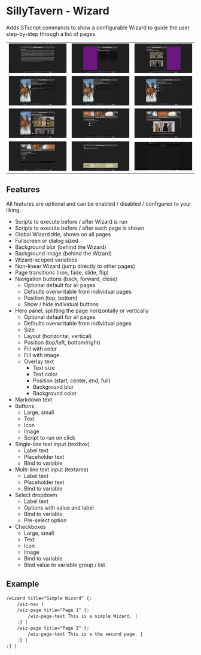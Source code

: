 # SillyTavern - Wizard

Adds STscript commands to show a configurable Wizard to guide the user step-by-step through a list of pages.

| | | |
|-|-|-|
|![](./README/wiz-20.jpg)|![](./README/wiz-21.jpg)|![](./README/wiz-22.jpg)|
|![](./README/wiz-23.jpg)|![](./README/wiz-24.jpg)|![](./README/wiz-25.jpg)|
|![](./README/wiz-26.jpg)|![](./README/wiz-27.jpg)|![](./README/wiz-28.jpg)|
|![](./README/wiz-29.jpg)|![](./README/wiz-30.jpg)|![](./README/wiz-31.jpg)|




## Features

All features are optional and can be enabled / disabled / configured to your liking.

- Scripts to execute before / after Wizard is run
- Scripts to execute before / after each page is shown
- Global Wizard title, shown on all pages
- Fullscreen or dialog sized
- Background blur (behind the Wizard)
- Background image (behind the Wizard)
- Wizard-scoped variables
- Non-linear Wizard (jump directly to other pages)
- Page transitions (non, fade, slide, flip)
- Navigation buttons (back, forward, close)
	- Optional default for all pages
	- Defaults overwritable from individual pages
	- Position (top, bottom)
	- Show / hide individual buttons
- Hero panel, splitting the page horizontally or vertically
	- Optional default for all pages
	- Defaults overwritable from individual pages
	- Size
	- Layout (horizontal, vertical)
	- Position (top/left, bottom/right)
	- Fill with color
	- Fill with image
	- Overlay text
		- Text size
		- Text color
		- Position (start, center, end, full)
		- Background blur
		- Background color
- Markdown text
- Buttons
	- Large, small
	- Text
	- Icon
	- Image
	- Script to run on click
- Single-line text input (textbox)
	- Label text
	- Placeholder text
	- Bind to variable
- Multi-line text input (textarea)
	- Label text
	- Placeholder text
	- Bind to variable
- Select dropdown
	- Label text
	- Options with value and label
	- Bind to variable
	- Pre-select option
- Checkboxes
	- Large, small
	- Text
	- Icon
	- Image
	- Bind to variable
	- Bind value to variable group / list



## Example

```stscript
/wizard title="Simple Wizard" {:
	/wiz-nav |
	/wiz-page title="Page 1" {:
		/wiz-page-text This is a simple Wizard. |
	:} |
	/wiz-page title="Page 2" {:
		/wiz-page-text This is a the second page. |
	:} |
:} |
```
